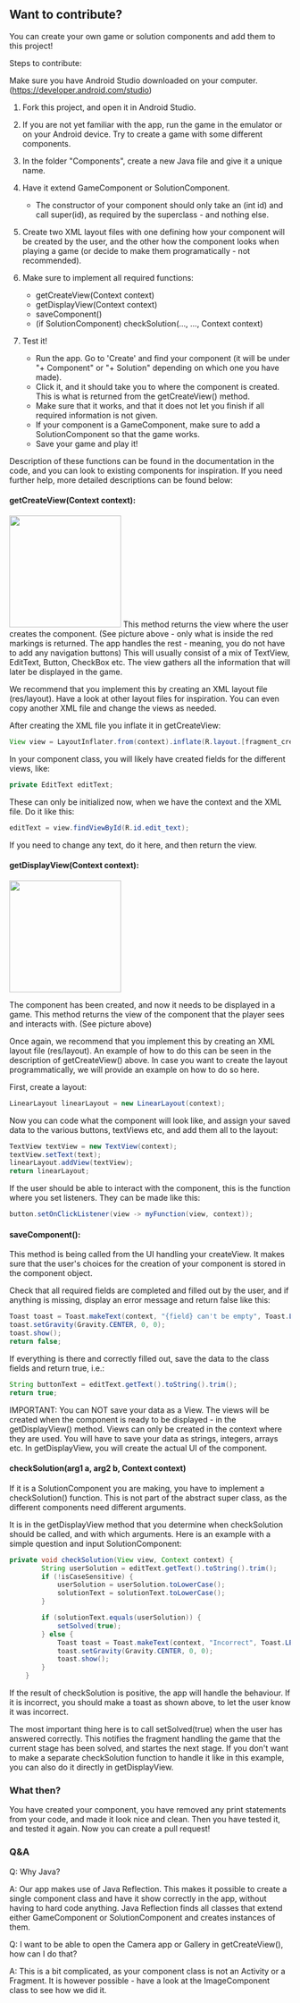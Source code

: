 ## Want to contribute?
You can create your own game or solution components and add them to this project! 

Steps to contribute:

Make sure you have Android Studio downloaded on your computer. (https://developer.android.com/studio)

1. Fork this project, and open it in Android Studio.

2. If you are not yet familiar with the app, run the game in the emulator or on your Android device. Try to create a game with some different components. 

3. In the folder "Components", create a new Java file and give it a unique name.

4. Have it extend GameComponent or SolutionComponent.
    - The constructor of your component should only take an (int id) and call super(id), as required by the superclass - and nothing else.

5. Create two XML layout files with one defining how your component will be created by the user, and the other how the component looks when playing a game (or decide to make them programatically - not recommended).

6. Make sure to implement all required functions: 
    - getCreateView(Context context)
    - getDisplayView(Context context)
    - saveComponent()
    - (if SolutionComponent) checkSolution(..., ..., Context context)
  
  
7. Test it!
    - Run the app. Go to 'Create' and find your component (it will be under "+ Component" or "+ Solution" depending on which one you have made).
    - Click it, and it should take you to where the component is created. This is what is returned from the getCreateView() method. 
    - Make sure that it works, and that it does not let you finish if all required information is not given. 
    - If your component is a GameComponent, make sure to add a SolutionComponent so that the game works. 
    - Save your game and play it!

Description of these functions can be found in the documentation in the code, and you can look to existing components for inspiration. If you need further help, more detailed descriptions can be found below:


#### getCreateView(Context context):
<img src="https://user-images.githubusercontent.com/58038765/166239088-f2d95418-b86c-4589-a44e-30423f416707.jpg" width="200" />
This method returns the view where the user creates the component. (See picture above - only what is inside the red markings is returned. The app handles the rest - meaning, you do not have to add any navigation buttons) This will usually consist of a mix of TextView, EditText, Button, CheckBox etc. The view gathers all the information that will later be displayed in the game.

We recommend that you implement this by creating an XML layout file (res/layout). Have a look at other layout files for inspiration. You can even copy another XML file and change the views as needed.

After creating the XML file you inflate it in getCreateView:
```java
View view = LayoutInflater.from(context).inflate(R.layout.[fragment_create_YOUR_component], null, false);
```
    
In your component class, you will likely have created fields for the different views, like: 
```java
private EditText editText;
```
These can only be initialized now, when we have the context and the XML file. Do it like this:
```java
editText = view.findViewById(R.id.edit_text);
```
If you need to change any text, do it here, and then return the view.

#### getDisplayView(Context context):
<img src="https://user-images.githubusercontent.com/58038765/166239313-acea08cb-f72c-4c55-b894-36c06693741a.jpg" width="200" />

The component has been created, and now it needs to be displayed in a game. This method returns the view of the component that the player sees and interacts with. (See picture above)

Once again, we recommend that you implement this by creating an XML layout file (res/layout). An example of how to do this can be seen in the description of getCreateView() above. In case you want to create the layout programmatically, we will provide an example on how to do so here.

First, create a layout:
```java
LinearLayout linearLayout = new LinearLayout(context);
```
Now you can code what the component will look like, and assign your saved data to the various buttons, textViews etc, and add them all to the layout:
```java
TextView textView = new TextView(context);
textView.setText(text);
linearLayout.addView(textView);
return linearLayout;
```
If the user should be able to interact with the component, this is the function where you set listeners. They can be made like this:
```java
button.setOnClickListener(view -> myFunction(view, context));
```

#### saveComponent():
This method is being called from the UI handling your createView. It makes sure that the user's choices for the creation of your component is stored in the component object.

Check that all required fields are completed and filled out by the user, and if anything is missing, display an error message and return false like this:
```java
Toast toast = Toast.makeText(context, "{field} can't be empty", Toast.LENGTH_SHORT);
toast.setGravity(Gravity.CENTER, 0, 0);
toast.show();
return false;
```
    
If everything is there and correctly filled out, save the data to the class fields and return true, i.e.:
```java
String buttonText = editText.getText().toString().trim();
return true;
```

IMPORTANT: You can NOT save your data as a View. The views will be created when the component is ready to be displayed - in the getDisplayView() method. Views can only be created in the context where they are used. You will have to save your data as strings, integers, arrays etc. In getDisplayView, you will create the actual UI of the component.

#### checkSolution(arg1 a, arg2 b, Context context)
If it is a SolutionComponent you are making, you have to implement a checkSolution() function. This is not part of the abstract super class, as the different components need different arguments.

It is in the getDisplayView method that you determine when checkSolution should be called, and with which arguments. Here is an example with a simple question and input SolutionComponent:
```java
private void checkSolution(View view, Context context) {
        String userSolution = editText.getText().toString().trim();
        if (!isCaseSensitive) {
            userSolution = userSolution.toLowerCase();
            solutionText = solutionText.toLowerCase();
        }

        if (solutionText.equals(userSolution)) {
            setSolved(true);
        } else {
            Toast toast = Toast.makeText(context, "Incorrect", Toast.LENGTH_SHORT);
            toast.setGravity(Gravity.CENTER, 0, 0);
            toast.show();
        }
    }
```

If the result of checkSolution is positive, the app will handle the behaviour. If it is incorrect, you should make a toast as shown above, to let the user know it was incorrect.

The most important thing here is to call setSolved(true) when the user has answered correctly. This notifies the fragment handling the game that the current stage has been solved, and startes the next stage. If you don't want to make a separate checkSolution function to handle it like in this example, you can also do it directly in getDisplayView.

### What then?
You have created your component, you have removed any print statements from your code, and made it look nice and clean.
Then you have tested it, and tested it again.
Now you can create a pull request!

### Q&A

Q: Why Java?

A: Our app makes use of Java Reflection. This makes it possible to create a single component class and have it show correctly in the app, without having to hard code anything. Java Reflection finds all classes that extend either GameComponent or SolutionComponent and creates instances of them. 

Q: I want to be able to open the Camera app or Gallery in getCreateView(), how can I do that?

A: This is a bit complicated, as your component class is not an Activity or a Fragment. It is however possible - have a look at the ImageComponent class to see how we did it.
